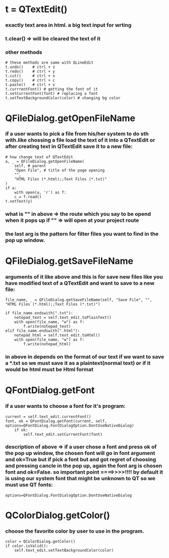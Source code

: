 # t = QTextEdit()
### exactly text area in html. a big text input for wrting

### t.clear() => will be cleared the text of it

### other methods
    # these methods are same with QLineEdit
    t.undo()    # ctrl + z
    t.redo()    # ctrl + y
    t.cut()     # ctrl + x
    t.copy()    # ctrl + c
    t.paste()   # ctrl + v
    t.currrentFont() # getting the font of it
    t.setCurrentFont(font) # replacing a font
    t.setTextBackgroundColor(color) # changing bg color


# QFileDialog.getOpenFileName
### if a user wants to pick a file from his/her system to do sth with.like chossing a file load the text of it into a QTextEdit or after creating text in QTextEdit save it to a new file:
    # how change text of QTextEdit
    a, _ = QFileDialog.getOpenFileName(
        self, # parent
        "Open File", # title of the page opening
        "", 
        "HTML Files (*.html);;Text Files (*.txt)"
    )
    if a:
        with open(a, 'r') as f:
        c = f.read()
    t.setText(y)

### what is "" in above => the route which you say to be opend when it pops up if "" => will open at your project route

### the last arg is the pattern for filter files you want to find in the pop up window.

# QFileDialog.getSaveFileName
### arguments of it like above and this is for save new files like you have modified text of a QTextEdit and want to save to a new file:
    file_name, _ = QFileDialog.getSaveFileName(self, "Save File", "", "HTML Files (*.html);;Text Files (*.txt)")

    if file_name.endswith(".txt"):
        notepad_text = self.text_edit.toPlainText()
        with open(file_name, "w") as f:
            f.write(notepad_text)
    elif file_name.endswith(".html"):
        notepad_html = self.text_edit.toHtml()
        with open(file_name, "w") as f:
            f.write(notepad_html)

### in above in depends on the format of our text if we want to save a *.txt so we must save it as a plaintext(normal text) or if it would be html must be Html format

# QFontDialog.getFont
### if a user wants to choose a font for it's program:
    current = self.text_edit.currentFont()
    font, ok = QFontDialog.getFont(current, self, options=QFontDialog.FontDialogOption.DontUseNativeDialog)
        if ok:
            self.text_edit.setCurrentFont(font)

### description of above => if a user chose a font and press ok of the pop up window, the chosen font will go in font argument and ok=True but if pick a font but and got regret of choosing and pressing cancle in the pop up, again the font arg is chosen font and ok=False. so important point ====>>>>!!!! by default it is using our system font that might be unknown to QT so we must use QT fonts:
    options=QFontDialog.FontDialogOption.DontUseNativeDialog

# QColorDialog.getColor()
### choose the favorite color by user to use in the program.
    color = QColorDialog.getColor()
    if color.isValid():
        self.text_edit.setTextBackgroundColor(color)